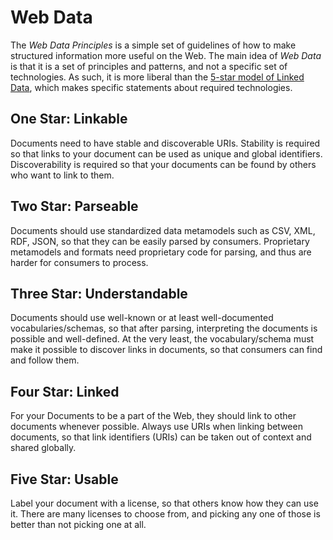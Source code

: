 # Web Data

The _Web Data Principles_ is a simple set of guidelines of how to make structured information more useful on the Web. The main idea of _Web Data_ is that it is a set of principles and patterns, and not a specific set of technologies. As such, it is more liberal than the [5-star model of Linked Data](http://5stardata.info/), which makes specific statements about required technologies.


## One Star: Linkable

Documents need to have stable and discoverable URIs. Stability is required so that links to your document can be used as unique and global identifiers. Discoverability is required so that your documents can be found by others who want to link to them.


## Two Star: Parseable

Documents should use standardized data metamodels such as CSV, XML, RDF, JSON, so that they can be easily parsed by consumers. Proprietary metamodels and formats need proprietary code for parsing, and thus are harder for consumers to process.


## Three Star: Understandable

Documents should use well-known or at least well-documented vocabularies/schemas, so that after parsing, interpreting the documents is possible and well-defined. At the very least, the vocabulary/schema must make it possible to discover links in documents, so that consumers can find and follow them.


## Four Star: Linked

For your Documents to be a part of the Web, they should link to other documents whenever possible. Always use URIs when linking between documents, so that link identifiers (URIs) can be taken out of context and shared globally.


## Five Star: Usable

Label your document with a license, so that others know how they can use it. There are many licenses to choose from, and picking any one of those is better than not picking one at all.

